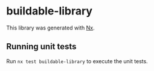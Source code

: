 # buildable-library

This library was generated with [Nx](https://nx.dev).

## Running unit tests

Run `nx test buildable-library` to execute the unit tests.
